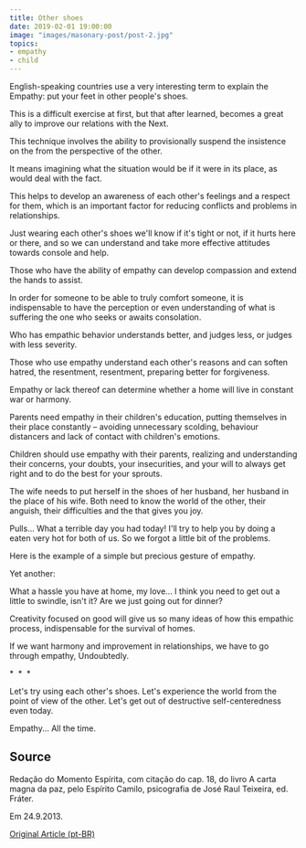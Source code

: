 ```yaml
---
title: Other shoes
date: 2019-02-01 19:00:00
image: "images/masonary-post/post-2.jpg"
topics: 
- empathy
- child
---
```


English-speaking countries use a very interesting term to explain the
Empathy: put your feet in other people's shoes.

This is a difficult exercise at first, but that after
learned, becomes a great ally to improve our relations with the
Next.

This technique involves the ability to provisionally suspend the insistence on the
from the perspective of the other.

It means imagining what the situation would be if it were in its place, as
would deal with the fact.

This helps to develop an awareness of each other's feelings and a
respect for them, which is an important factor for reducing conflicts and
problems in relationships.

Just wearing each other's shoes we'll know if it's tight or not, if it hurts
here or there, and so we can understand and take more effective attitudes towards
console and help.

Those who have the ability of empathy can develop compassion and extend the
hands to assist.

In order for someone to be able to truly comfort someone, it is
indispensable to have the perception or even understanding of what is suffering
the one who seeks or awaits consolation.

Who has empathic behavior understands better, and judges less, or judges
with less severity.

Those who use empathy understand each other's reasons and can soften hatred, the
resentment, resentment, preparing better for forgiveness.

Empathy or lack thereof can determine whether a home will live in constant war
or harmony.

Parents need empathy in their children's education, putting themselves in their place
constantly – avoiding unnecessary scolding, behaviour
distancers and lack of contact with children's emotions.

Children should use empathy with their parents, realizing and understanding their
concerns, your doubts, your insecurities, and your will to always get right
and to do the best for your sprouts.

The wife needs to put herself in the shoes of her husband, her husband in the place of his wife.
Both need to know the world of the other, their anguish, their difficulties and the
that gives you joy.

Pulls... What a terrible day you had today! I'll try to help you by doing a
eaten very hot for both of us. So we forgot a little bit of the problems.

Here is the example of a simple but precious gesture of empathy.

Yet another:

What a hassle you have at home, my love... I think you need to get out a
little to swindle, isn't it? Are we just going out for dinner?

Creativity focused on good will give us so many ideas of how
this empathic process, indispensable for the survival of homes.

If we want harmony and improvement in relationships, we have to go through empathy,
Undoubtedly.

*  *  *

Let's try using each other's shoes. Let's experience the world from the point
of view of the other. Let's get out of destructive self-centeredness even today.

Empathy... All the time. 

## Source
Redação do Momento Espírita, com citação do cap. 18, do
livro A carta magna da paz, pelo Espírito
Camilo, psicografia de José Raul Teixeira, ed. Fráter.

Em 24.9.2013.

[Original Article (pt-BR)](http://momento.com.br/pt/ler_texto.php?id=3913)
